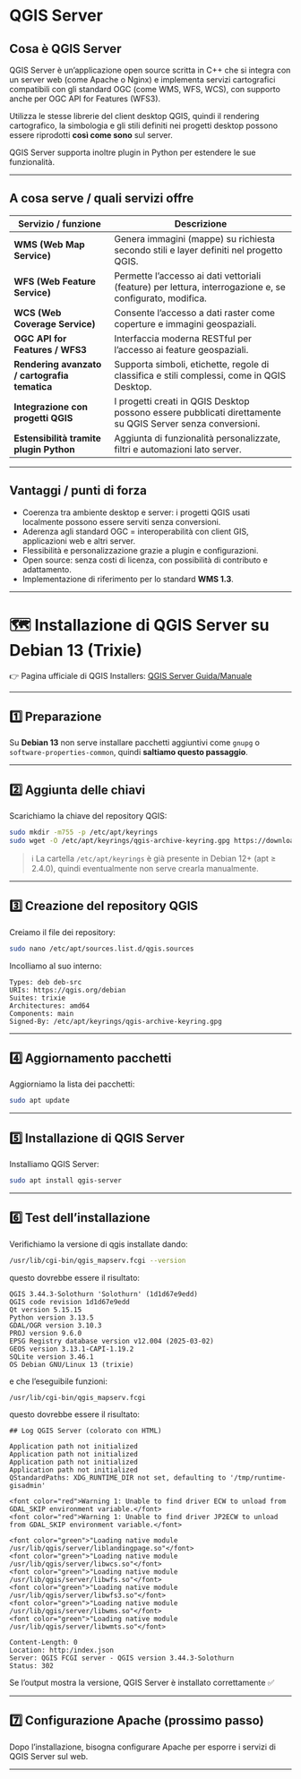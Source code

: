 # QGIS Server

## Cosa è QGIS Server

QGIS Server è un’applicazione open source scritta in C++ che si integra con un server web (come Apache o Nginx) e implementa servizi cartografici compatibili con gli standard OGC (come WMS, WFS, WCS), con supporto anche per OGC API for Features (WFS3).

Utilizza le stesse librerie del client desktop QGIS, quindi il rendering cartografico, la simbologia e gli stili definiti nei progetti desktop possono essere riprodotti **così come sono** sul server.

QGIS Server supporta inoltre plugin in Python per estendere le sue funzionalità.

---

## A cosa serve / quali servizi offre

| Servizio / funzione | Descrizione |
|---------------------|-------------|
| **WMS (Web Map Service)** | Genera immagini (mappe) su richiesta secondo stili e layer definiti nel progetto QGIS. |
| **WFS (Web Feature Service)** | Permette l’accesso ai dati vettoriali (feature) per lettura, interrogazione e, se configurato, modifica. |
| **WCS (Web Coverage Service)** | Consente l’accesso a dati raster come coperture e immagini geospaziali. |
| **OGC API for Features / WFS3** | Interfaccia moderna RESTful per l’accesso ai feature geospaziali. |
| **Rendering avanzato / cartografia tematica** | Supporta simboli, etichette, regole di classifica e stili complessi, come in QGIS Desktop. |
| **Integrazione con progetti QGIS** | I progetti creati in QGIS Desktop possono essere pubblicati direttamente su QGIS Server senza conversioni. |
| **Estensibilità tramite plugin Python** | Aggiunta di funzionalità personalizzate, filtri e automazioni lato server. |

---

## Vantaggi / punti di forza

- Coerenza tra ambiente desktop e server: i progetti QGIS usati localmente possono essere serviti senza conversioni.  
- Aderenza agli standard OGC = interoperabilità con client GIS, applicazioni web e altri server.  
- Flessibilità e personalizzazione grazie a plugin e configurazioni.  
- Open source: senza costi di licenza, con possibilità di contributo e adattamento.  
- Implementazione di riferimento per lo standard **WMS 1.3**.


---


# 🗺️ Installazione di QGIS Server su Debian 13 (Trixie)

👉 Pagina ufficiale di QGIS Installers: [QGIS Server Guida/Manuale](https://qgis.org/resources/installation-guide/#linux)

---

## 1️⃣ Preparazione

Su **Debian 13** non serve installare pacchetti aggiuntivi come `gnupg` o `software-properties-common`, quindi **saltiamo questo passaggio**.

---

## 2️⃣ Aggiunta delle chiavi

Scarichiamo la chiave del repository QGIS:

```bash
sudo mkdir -m755 -p /etc/apt/keyrings
sudo wget -O /etc/apt/keyrings/qgis-archive-keyring.gpg https://download.qgis.org/downloads/qgis-archive-keyring.gpg
```

> ℹ️ La cartella `/etc/apt/keyrings` è già presente in Debian 12+ (apt ≥ 2.4.0), quindi eventualmente non serve crearla manualmente.

---

## 3️⃣ Creazione del repository QGIS

Creiamo il file dei repository:

```bash
sudo nano /etc/apt/sources.list.d/qgis.sources
```

Incolliamo al suo interno:

```text
Types: deb deb-src
URIs: https://qgis.org/debian
Suites: trixie
Architectures: amd64
Components: main
Signed-By: /etc/apt/keyrings/qgis-archive-keyring.gpg
```

---

## 4️⃣ Aggiornamento pacchetti

Aggiorniamo la lista dei pacchetti:

```bash
sudo apt update
```

---

## 5️⃣ Installazione di QGIS Server

Installiamo QGIS Server:

```bash
sudo apt install qgis-server
```

---

## 6️⃣ Test dell’installazione
Verifichiamo la versione di qgis installate dando:
```bash
/usr/lib/cgi-bin/qgis_mapserv.fcgi --version
```

questo dovrebbe essere il risultato:
```
QGIS 3.44.3-Solothurn 'Solothurn' (1d1d67e9edd)
QGIS code revision 1d1d67e9edd
Qt version 5.15.15
Python version 3.13.5
GDAL/OGR version 3.10.3
PROJ version 9.6.0
EPSG Registry database version v12.004 (2025-03-02)
GEOS version 3.13.1-CAPI-1.19.2
SQLite version 3.46.1
OS Debian GNU/Linux 13 (trixie)
```

e che l’eseguibile funzioni:

```
/usr/lib/cgi-bin/qgis_mapserv.fcgi
```

questo dovrebbe essere il risultato:
```
## Log QGIS Server (colorato con HTML)

Application path not initialized  
Application path not initialized  
Application path not initialized  
Application path not initialized  
QStandardPaths: XDG_RUNTIME_DIR not set, defaulting to '/tmp/runtime-gisadmin'  

<font color="red">Warning 1: Unable to find driver ECW to unload from GDAL_SKIP environment variable.</font>  
<font color="red">Warning 1: Unable to find driver JP2ECW to unload from GDAL_SKIP environment variable.</font>  

<font color="green">"Loading native module /usr/lib/qgis/server/liblandingpage.so"</font>  
<font color="green">"Loading native module /usr/lib/qgis/server/libwcs.so"</font>  
<font color="green">"Loading native module /usr/lib/qgis/server/libwfs.so"</font>  
<font color="green">"Loading native module /usr/lib/qgis/server/libwfs3.so"</font>  
<font color="green">"Loading native module /usr/lib/qgis/server/libwms.so"</font>  
<font color="green">"Loading native module /usr/lib/qgis/server/libwmts.so"</font>  

Content-Length: 0  
Location: http:/index.json  
Server: QGIS FCGI server - QGIS version 3.44.3-Solothurn  
Status: 302  
```


Se l’output mostra la versione, QGIS Server è installato correttamente ✅

---

## 7️⃣ Configurazione Apache (prossimo passo)

Dopo l’installazione, bisogna configurare Apache per esporre i servizi di QGIS Server sul web.

---
